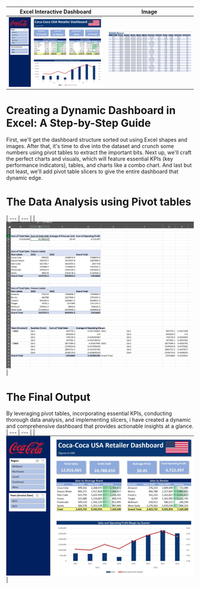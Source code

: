 
| Excel Interactive Dashboard |  Image |
| --- | --- |
| ![Dashboard](images/Dashboard.jpg) | ![Data set](images/dataset.jpg) |

# Creating a Dynamic Dashboard in Excel: A Step-by-Step Guide

First, we'll get the dashboard structure sorted out using Excel shapes and images. After that, it's time to dive into the dataset and crunch some numbers using pivot tables to extract the important bits. Next up, we'll craft the perfect charts and visuals, which will feature essential KPIs (key performance indicators), tables, and charts like a combo chart. And last but not least, we'll add pivot table slicers to give the entire dashboard that dynamic edge.

# The Data Analysis using Pivot tables
| --- | --- |
| ![Data Analysis](images/analysisandcalculations.jpg) |

# The Final Output

By leveraging pivot tables, incorporating essential KPIs, conducting thorough data analysis, and implementing slicers, i have created a dynamic and comprehensive dashboard that provides actionable insights at a glance.
| --- | --- |
| ![Dashboard](images/Dashboard.jpg) |
